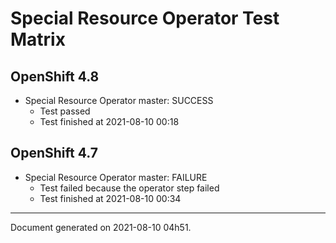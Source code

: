 
Special Resource Operator Test Matrix
=====================================

OpenShift 4.8
-------------


* Special Resource Operator master: SUCCESS
  - Test passed
  - Test finished at 2021-08-10 00:18

OpenShift 4.7
-------------


* Special Resource Operator master: FAILURE
  - Test failed because the operator step failed
  - Test finished at 2021-08-10 00:34


---
Document generated on 2021-08-10 04h51.
